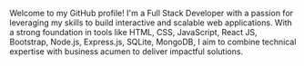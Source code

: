 Welcome to my GitHub profile! I'm a Full Stack Developer with a passion for leveraging my skills to build interactive and scalable web applications. With a strong foundation in tools like HTML, CSS, JavaScript, React JS, Bootstrap, Node.js, Express.js, SQLite, MongoDB, I aim to combine technical expertise with business acumen to deliver impactful solutions.

